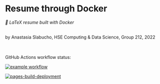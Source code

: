 # Resume through Docker
_📂 LaTeX resume built with Docker_
<br></br>

by Anastasia Slabucho, HSE Computing & Data Science, Group 212, 2022

<br></br>
GitHub Actions workflow status:

[![example workflow](https://github.com/an-sla/resume_docker/actions/workflows/main.yml/badge.svg)](https://github.com/an-sla/resume_docker/actions/workflows/main.yml?query=latest)


[![pages-build-deployment](https://github.com/an-sla/resume_docker/actions/workflows/pages/pages-build-deployment/badge.svg?branch=gh-pages)](https://github.com/an-sla/resume_docker/actions/workflows/pages/pages-build-deployment?query=latest)
